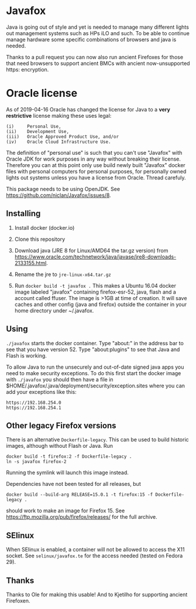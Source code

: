 # Javafox

Java is going out of style and yet is needed to manage many different lights out management systems such as HPs iLO and such.  To be able to continue manage hardware some specific combinations of browsers and java is needed.

Thanks to a pull request you can now also run ancient Firefoxes for those that need browsers to support ancient BMCs with ancient now-unsupported https: encryption.

# Oracle license

As of 2019-04-16 Oracle has changed the license for Java to a **very restrictive** license making these uses legal:

```
(i)     Personal Use,
(ii)    Development Use,
(iii)   Oracle Approved Product Use, and/or
(iv)    Oracle Cloud Infrastructure Use.
```

The definition of "personal use" is such that you can't use "Javafox" with Oracle JDK for work purposes in any way without breaking their license.  Therefore you can at this point only use build newly built "Javafox" docker files with personal computers for personal purposes, for personally owned lights out systems unless you have a license from Oracle.  Thread carefuly.

This package needs to be using OpenJDK. See https://github.com/niclan/Javafox/issues/8.

## Installing

1. Install docker (docker.io)

2. Clone this repository

3. Download java (JRE 8 for Linux/AMD64 the tar.gz version) from https://www.oracle.com/technetwork/java/javase/jre8-downloads-2133155.html.

4. Rename the jre to `jre-linux-x64.tar.gz`

4. Run ```docker build -t javafox .```  This makes a Ubuntu 16.04 docker image labeled "javafox" containing firefox-esr-52, java, flash and a account called ffuser.  The image is >1GB at time of creation. It will save caches and other config (java and firefox) outside the container in your home directory under ~/.javafox.

## Using

```./javafox``` starts the docker container. Type "about:" in the address bar to see that you have version 52.  Type "about:plugins" to see that Java and Flash is working.

To allow Java to run the unsecurely and out-of-date signed java apps you need to make security exceptions.
To do this first start the docker image with ```./javafox``` you should then have a file in $HOME/.javafox/.java/deployment/security/exception.sites where you can add your exceptions like this:

```
https://192.168.254.0
https://192.168.254.1
```

## Other legacy Firefox versions

There is an alternative `Dockerfile-legacy`.  This can be used to
build historic images, although without Flash or Java.  Run

```
docker build -t firefox:2 -f Dockerfile-legacy .
ln -s javafox firefox-2
```

Running the symlink will launch this image instead.

Dependencies have not been tested for all releases, but
```
docker build --build-arg RELEASE=15.0.1 -t firefox:15 -f Dockerfile-legacy .
```
should work to make an image for Firefox 15.  See
<https://ftp.mozilla.org/pub/firefox/releases/> for the full archive.

## SElinux

When SElinux is enabled, a container will not be allowed to access the
X11 socket.  See `selinux/javafox.te` for the access needed (tested on
Fedora 29).

## Thanks

Thanks to Ole for making this usable! And to Kjetilho for supporting ancient Firefoxen.
